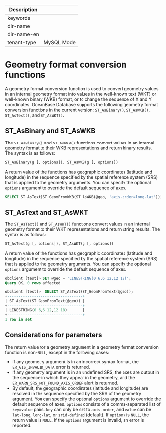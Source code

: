 | Description   |                 |
|---------------|-----------------|
| keywords      |                 |
| dir-name      |                 |
| dir-name-en   |                 |
| tenant-type   | MySQL Mode      |

# Geometry format conversion functions

A geometry format conversion function is used to convert geometry values in an internal geometry format into values in the well-known text (WKT) or well-known binary (WKB) format, or to change the sequence of X and Y coordinates. OceanBase Database supports the following geometry format conversion functions in the current version: `ST_AsBinary()`, `ST_AsWKB()`, `ST_AsText()`, and `ST_AsWKT()`. 

## ST_AsBinary and ST_AsWKB

The `ST_AsBinary()` and `ST_AsWKB()` functions convert values in an internal geometry format to their WKB representations and return binary results. The syntax is as follows:

```sql
ST_AsBinary(g [, options]), ST_AsWKB(g [, options])
```

A return value of the functions has geographic coordinates (latitude and longitude) in the sequence specified by the spatial reference system (SRS) that is applied to the geometry arguments. You can specify the optional `options` argument to override the default sequence of axes. 

```sql
SELECT ST_AsText(ST_GeomFromWKB(ST_AsWKB(@geo, 'axis-order=long-lat')));
```

## ST_AsText and ST_AsWKT

The `ST_AsText()` and `ST_AsWKT()` functions convert values in an internal geometry format to their WKT representations and return string results. The syntax is as follows:

```sql
ST_AsText(g [, options]), ST_AsWKT(g [, options])
```

A return value of the functions has geographic coordinates (latitude and longitude) in the sequence specified by the spatial reference system (SRS) that is applied to the geometry arguments. You can specify the optional `options` argument to override the default sequence of axes. 

```sql
obclient [test]> SET @geo = 'LINESTRING(0 6,6 12,12 18)';
Query OK, 0 rows affected

obclient [test]>  SELECT ST_AsText(ST_GeomFromText(@geo));
+----------------------------------+
| ST_AsText(ST_GeomFromText(@geo)) |
+----------------------------------+
| LINESTRING(0 6,6 12,12 18)       |
+----------------------------------+
1 row in set
```

## Considerations for parameters

The return value for a geometry argument in a geometry format conversion function is non-`NULL`, except in the following cases:

- If any geometry argument is in an incorrect syntax format, the `ER_GIS_INVALID_DATA` error is returned. 
- If any geometry argument is in an undefined SRS, the axes are output in the sequence in which they appear in the geometry, and the `ER_WARN_SRS_NOT_FOUND_AXIS_ORDER` alert is returned. 
- By default, the geographic coordinates (latitude and longitude) are resolved in the sequence specified by the SRS of the geometry argument. You can specify the optional `options` argument to override the default sequence of axes. `options` consists of a comma-separated list of `key=value` pairs. `key` can only be set to `axis-order`, and `value` can be `lat-long`, `long-lat`, or `srid-defined` (default). If `options` is `NULL`, the return value is `NULL`. If the `options` argument is invalid, an error is reported. 
